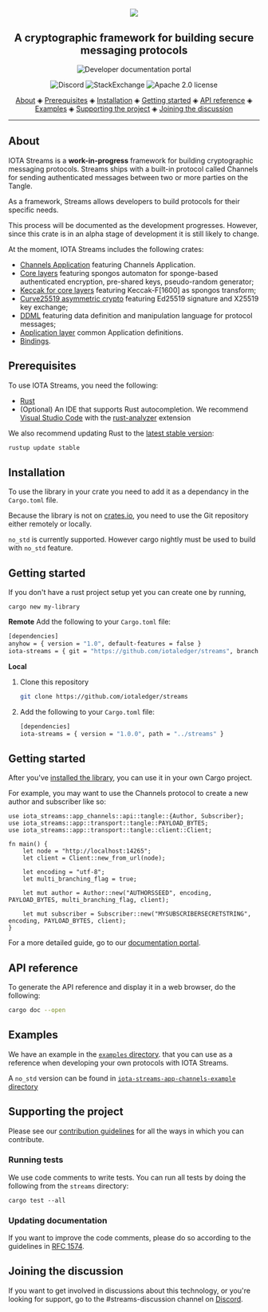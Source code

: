 <h1 align="center">
  <br>
  <a href="https://docs.iota.org/docs/iota-streams/1.1/overview"><img src="streams.png"></a>
</h1>

<h2 align="center">A cryptographic framework for building secure messaging protocols</h2>

<p align="center">
    <a href="https://docs.iota.org/docs/iota-streams/1.1/overview" style="text-decoration:none;">
    <img src="https://img.shields.io/badge/Documentation%20portal-blue.svg?style=for-the-badge"
         alt="Developer documentation portal">
      </p>
<p align="center">
	<a href="https://discord.iota.org/" style="text-decoration:none;"><img src="https://img.shields.io/badge/Discord-9cf.svg?logo=discord" alt="Discord"></a>
    <a href="https://iota.stackexchange.com/" style="text-decoration:none;"><img src="https://img.shields.io/badge/StackExchange-9cf.svg?logo=stackexchange" alt="StackExchange"></a>
    <a href="https://raw.githubusercontent.com/iotaledger/streams/master/LICENSE" style="text-decoration:none;"><img src="https://img.shields.io/badge/license-Apache%202.0-green.svg" alt="Apache 2.0 license"></a>
</p>
      
<p align="center">
  <a href="#about">About</a> ◈
  <a href="#prerequisites">Prerequisites</a> ◈
  <a href="#installation">Installation</a> ◈
  <a href="#getting-started">Getting started</a> ◈
  <a href="#api-reference">API reference</a> ◈
  <a href="#examples">Examples</a> ◈
  <a href="#supporting-the-project">Supporting the project</a> ◈
  <a href="#joining-the-discussion">Joining the discussion</a> 
</p>

---

## About

IOTA Streams is a **work-in-progress** framework for building cryptographic messaging protocols. Streams ships with a built-in protocol called Channels for sending authenticated messages between two or more parties on the Tangle.

As a framework, Streams allows developers to build protocols for their specific needs.

This process will be documented as the development progresses. However, since this crate is in an alpha stage of development it is still likely to change.

At the moment, IOTA Streams includes the following crates:
* [Channels Application](iota-streams-app-channels/README.md) featuring Channels Application.
* [Core layers](iota-streams-core/README.md) featuring spongos automaton for sponge-based authenticated encryption, pre-shared keys, pseudo-random generator;
* [Keccak for core layers](iota-streams-core-keccak/README.md) featuring Keccak-F[1600] as spongos transform;
* [Curve25519 asymmetric crypto](iota-streams-core-edsig/README.md) featuring Ed25519 signature and X25519 key exchange;
* [DDML](iota-streams-ddml/README.md) featuring data definition and manipulation language for protocol messages;
* [Application layer](iota-streams-app/README.md) common Application definitions.
* [Bindings](bindings/c/README.md).

## Prerequisites
To use IOTA Streams, you need the following:
- [Rust](https://www.rust-lang.org/tools/install)
- (Optional) An IDE that supports Rust autocompletion. We recommend [Visual Studio Code](https://code.visualstudio.com/Download) with the [rust-analyzer](https://marketplace.visualstudio.com/items?itemName=matklad.rust-analyzer) extension

We also recommend updating Rust to the [latest stable version](https://github.com/rust-lang/rustup.rs#keeping-rust-up-to-date):

```bash
rustup update stable
```


## Installation

To use the library in your crate you need to add it as a dependancy in the `Cargo.toml` file.

Because the library is not on [crates.io](https://crates.io/), you need to use the Git repository either remotely or locally.

`no_std` is currently supported. However cargo nightly must be used to build with `no_std` feature.

## Getting started

If you don't have a rust project setup yet you can create one by running,

    cargo new my-library

**Remote**
Add the following to your `Cargo.toml` file:

```bash
[dependencies]
anyhow = { version = "1.0", default-features = false }
iota-streams = { git = "https://github.com/iotaledger/streams", branch  = "master"}
```

**Local**

1. Clone this repository

    ```bash
    git clone https://github.com/iotaledger/streams
    ```

2. Add the following to your `Cargo.toml` file:

    ```bash
    [dependencies]
    iota-streams = { version = "1.0.0", path = "../streams" }
    ```

## Getting started

After you've [installed the library](#installation), you can use it in your own Cargo project.

For example, you may want to use the Channels protocol to create a new author and subscriber like so:

```
use iota_streams::app_channels::api::tangle::{Author, Subscriber};
use iota_streams::app::transport::tangle::PAYLOAD_BYTES;
use iota_streams::app::transport::tangle::client::Client;

fn main() {
    let node = "http://localhost:14265";
    let client = Client::new_from_url(node);

    let encoding = "utf-8";
    let multi_branching_flag = true;

    let mut author = Author::new("AUTHORSSEED", encoding, PAYLOAD_BYTES, multi_branching_flag, client);
    
    let mut subscriber = Subscriber::new("MYSUBSCRIBERSECRETSTRING", encoding, PAYLOAD_BYTES, client);
}
```

 For a more detailed guide, go to our [documentation portal](https://docs.iota.org/docs/channels/1.2/overview).

## API reference

To generate the API reference and display it in a web browser, do the following:

```bash
cargo doc --open
```

## Examples

We have an example in the [`examples` directory](examples/src/main.rs). that you can use as a reference when developing your own protocols with IOTA Streams.

A `no_std` version can be found in [`iota-streams-app-channels-example` directory](iota-streams-app-channels-example/src/main.rs)

## Supporting the project

Please see our [contribution guidelines](CONTRIBUTING.md) for all the ways in which you can contribute.

### Running tests

We use code comments to write tests. You can run all tests by doing the following from the `streams` directory:

```
cargo test --all
```

### Updating documentation

If you want to improve the code comments, please do so according to the guidelines in [RFC 1574](https://github.com/rust-lang/rfcs/blob/master/text/1574-more-api-documentation-conventions.md#appendix-a-full-conventions-text).

## Joining the discussion

If you want to get involved in discussions about this technology, or you're looking for support, go to the #streams-discussion channel on [Discord](https://discord.iota.org/).
